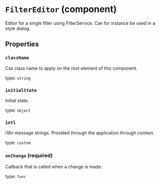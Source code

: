 `FilterEditor` (component)
==========================

Editor for a single filter using FilterService. Can for instance be used in a style dialog.

Properties
----------

### `className`

Css class name to apply on the root element of this component.

type: `string`


### `initialState`

Initial state.

type: `object`


### `intl`

i18n message strings. Provided through the application through context.

type: `custom`


### `onChange` (required)

Callback that is called when a change is made.

type: `func`

